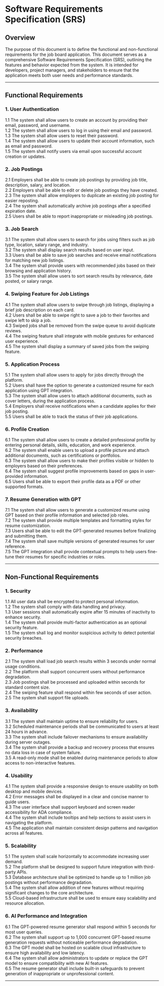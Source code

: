 # Software Requirements Specification (SRS)

## Overview
The purpose of this document is to define the functional and non-functional requirements for the job board application. This document serves as a comprehensive Software Requirements Specification (SRS), outlining the features and behavior expected from the system. It is intended for developers, project managers, and stakeholders to ensure that the application meets both user needs and performance standards.

---

## Functional Requirements

### 1. User Authentication
1.1 The system shall allow users to create an account by providing their email, password, and username.  
1.2 The system shall allow users to log in using their email and password.  
1.3 The system shall allow users to reset their password.  
1.4 The system shall allow users to update their account information, such as email and password.  
1.5 The system shall notify users via email upon successful account creation or updates.

### 2. Job Postings
2.1 Employers shall be able to create job postings by providing job title, description, salary, and location.  
2.2 Employers shall be able to edit or delete job postings they have created.  
2.3 The system shall allow employers to duplicate an existing job posting for easier reposting.  
2.4 The system shall automatically archive job postings after a specified expiration date.  
2.5 Users shall be able to report inappropriate or misleading job postings.

### 3. Job Search
3.1 The system shall allow users to search for jobs using filters such as job type, location, salary range, and industry.  
3.2 The system shall display search results based on user input.  
3.3 Users shall be able to save job searches and receive email notifications for matching new job listings.  
3.4 The system shall provide users with recommended jobs based on their browsing and application history.  
3.5 The system shall allow users to sort search results by relevance, date posted, or salary range.

### 4. Swiping Feature for Job Listings
4.1 The system shall allow users to swipe through job listings, displaying a brief job description on each card.  
4.2 Users shall be able to swipe right to save a job to their favorites and swipe left to skip a job.  
4.3 Swiped jobs shall be removed from the swipe queue to avoid duplicate reviews.  
4.4 The swiping feature shall integrate with mobile gestures for enhanced user experience.  
4.5 The system shall display a summary of saved jobs from the swiping feature.

### 5. Application Process
5.1 The system shall allow users to apply for jobs directly through the platform.  
5.2 Users shall have the option to generate a customized resume for each application using GPT integration.  
5.3 The system shall allow users to attach additional documents, such as cover letters, during the application process.  
5.4 Employers shall receive notifications when a candidate applies for their job posting.  
5.5 Users shall be able to track the status of their job applications.

### 6. Profile Creation
6.1 The system shall allow users to create a detailed professional profile by entering personal details, skills, education, and work experience.  
6.2 The system shall enable users to upload a profile picture and attach additional documents, such as certifications or portfolios.  
6.3 The system shall allow users to make their profiles visible or hidden to employers based on their preferences.  
6.4 The system shall suggest profile improvements based on gaps in user-provided information.  
6.5 Users shall be able to export their profile data as a PDF or other supported formats.

### 7. Resume Generation with GPT
7.1 The system shall allow users to generate a customized resume using GPT based on their profile information and selected job roles.  
7.2 The system shall provide multiple templates and formatting styles for resume customization.  
7.3 Users shall be able to edit the GPT-generated resumes before finalizing and submitting them.  
7.4 The system shall save multiple versions of generated resumes for user reference.  
7.5 The GPT integration shall provide contextual prompts to help users fine-tune their resumes for specific industries or roles.

---

## Non-Functional Requirements

### 1. Security
1.1 All user data shall be encrypted to protect personal information.  
1.2 The system shall comply with data handling and privacy.  
1.3 User sessions shall automatically expire after 15 minutes of inactivity to enhance security.  
1.4 The system shall provide multi-factor authentication as an optional security feature.  
1.5 The system shall log and monitor suspicious activity to detect potential security breaches.

### 2. Performance
2.1 The system shall load job search results within 3 seconds under normal usage conditions.  
2.2 The platform shall support concurrent users without performance degradation.  
2.3 Job postings shall be processed and uploaded within seconds for standard content size.  
2.4 The swiping feature shall respond within few seconds of user action.  
2.5 The system shall support file uploads.

### 3. Availability
3.1 The system shall maintain uptime to ensure reliability for users.  
3.2 Scheduled maintenance periods shall be communicated to users at least 24 hours in advance.  
3.3 The system shall include failover mechanisms to ensure availability during server outages.  
3.4 The system shall provide a backup and recovery process that ensures no data loss in case of system failure.  
3.5 A read-only mode shall be enabled during maintenance periods to allow access to non-interactive features.

### 4. Usability
4.1 The system shall provide a responsive design to ensure usability on both desktop and mobile devices.  
4.2 Error messages shall be displayed in a clear and concise manner to guide users.  
4.3 The user interface shall support keyboard and screen reader accessibility for ADA compliance.  
4.4 The system shall include tooltips and help sections to assist users in navigating the platform.  
4.5 The application shall maintain consistent design patterns and navigation across all features.

### 5. Scalability
5.1 The system shall scale horizontally to accommodate increasing user demand.  
5.2 The platform shall be designed to support future integration with third-party APIs.  
5.3 Database architecture shall be optimized to handle up to 1 million job postings without performance degradation.  
5.4 The system shall allow addition of new features without requiring significant changes to the core architecture.  
5.5 Cloud-based infrastructure shall be used to ensure easy scalability and resource allocation.

### 6. AI Performance and Integration
6.1 The GPT-powered resume generator shall respond within 5 seconds for most user queries.  
6.2 The system shall support up to 1,000 concurrent GPT-based resume generation requests without noticeable performance degradation.  
6.3 The GPT model shall be hosted on scalable cloud infrastructure to ensure high availability and low latency.  
6.4 The system shall allow administrators to update or replace the GPT model to ensure compatibility with new AI features.  
6.5 The resume generator shall include built-in safeguards to prevent generation of inappropriate or unprofessional content.

---

